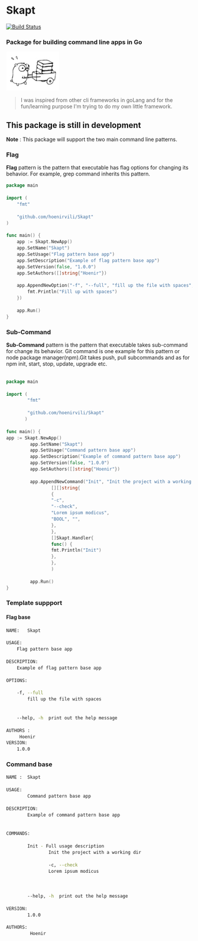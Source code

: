 # Skapt                                                                                                                                                                                                                                     
[![Build Status](https://travis-ci.org/hoenirvili/Skapt.svg)](https://travis-ci.org/hoenirvili/Skapt)

### Package for building command line apps in Go

![experimental](doc/ref.png)

> I was inspired from other cli frameworks in goLang and for the fun/learning purpose I'm trying to do my own little framework.

## This package is still in development

**Note** : This package will support the two main command line patterns.



### Flag
**Flag** pattern is the pattern that executable has flag options for changing its behavior. For example, grep command inherits this pattern.


```go
package main

import (
	"fmt"

	"github.com/hoenirvili/Skapt"
)

func main() {
	app := Skapt.NewApp()
	app.SetName("Skapt")
	app.SetUsage("Flag pattern base app")
	app.SetDescription("Example of flag pattern base app")
	app.SetVersion(false, "1.0.0")
	app.SetAuthors([]string{"Hoenir"})

	app.AppendNewOption("-f", "--full", "fill up the file with spaces", Skapt.BOOL, func() {
		fmt.Println("Fill up with spaces")
	})

	app.Run()
}
```

### Sub-Command
**Sub-Command** pattern is the pattern that executable takes sub-command for change its behavior. Git command is one example for this pattern or node package manager(npm).Git takes push, pull subcommands and as for npm init, start, stop, update, upgrade etc.

```go

package main

import (
		"fmt"

		"github.com/hoenirvili/Skapt"
	   )

func main() {
app := Skapt.NewApp()
		 app.SetName("Skapt")
		 app.SetUsage("Command pattern base app")
		 app.SetDescription("Example of command pattern base app")
		 app.SetVersion(false, "1.0.0")
		 app.SetAuthors([]string{"Hoenir"})

		 app.AppendNewCommand("Init", "Init the project with a working dir", "Full usage description",
				 [][]string{
				 {
				 "-c",
				 "--check",
				 "Lorem ipsum modicus",
				 "BOOL", "",
				 },
				 },
				 []Skapt.Handler{
				 func() {
				 fmt.Println("Init")
				 },
				 },
				 )

		 app.Run()
}

```

### Template suppport

#### Flag base

```bash
NAME:	Skapt

USAGE:
	Flag pattern base app

DESCRIPTION:
	Example of flag pattern base app

OPTIONS:

	-f, --full
		fill up the file with spaces


	--help, -h  print out the help message

AUTHORS :
	 Hoenir 
VERSION:
	1.0.0

```

###  Command base

```bash
NAME :  Skapt

USAGE:
        Command pattern base app

DESCRIPTION:
        Example of command pattern base app


COMMANDS:

        Init - Full usage description
                Init the project with a working dir

                -c, --check
                Lorem ipsum modicus



        --help, -h  print out the help message

VERSION:
        1.0.0

AUTHORS:
         Hoenir 

```
